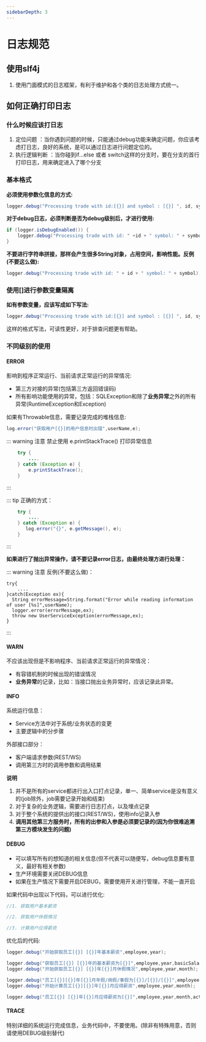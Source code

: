 ```yaml
---
sidebarDepth: 3
---
```


# 日志规范

## 使用slf4j
1. 使用门面模式的日志框架，有利于维护和各个类的日志处理方式统一。


## 如何正确打印日志

### 什么时候应该打日志
1. 定位问题 ：当你遇到问题的时候，只能通过debug功能来确定问题，你应该考虑打日志，良好的系统，是可以通过日志进行问题定位的。
2. 执行逻辑判断 ：当你碰到if…else 或者 switch这样的分支时，要在分支的首行打印日志，用来确定进入了哪个分支


### 基本格式

**必须使用参数化信息的方式:**

```java
logger.debug("Processing trade with id:[{}] and symbol : [{}] ", id, symbol);
```

**对于debug日志，必须判断是否为debug级别后，才进行使用:**

```java
if (logger.isDebugEnabled()) {
    logger.debug("Processing trade with id: " +id + " symbol: " + symbol);
}
```

**不要进行字符串拼接，那样会产生很多String对象，占用空间，影响性能。反例(不要这么做):**

```java
logger.debug("Processing trade with id: " + id + " symbol: " + symbol);
```

### 使用[]进行参数变量隔离

**如有参数变量，应该写成如下写法:**

```java
logger.debug("Processing trade with id:[{}] and symbol : [{}] ", id, symbol);
```

这样的格式写法，可读性更好，对于排查问题更有帮助。

### 不同级别的使用

#### ERROR

影响到程序正常运行、当前请求正常运行的异常情况:
- 第三方对接的异常(包括第三方返回错误码)
- 所有影响功能使用的异常，包括：SQLException和除了**业务异常**之外的所有异常(RuntimeException和Exception)


如果有Throwable信息，需要记录完成的堆栈信息:

```java
log.error("获取用户[{}]的用户信息时出错",userName,e);
```

::: warning 注意
禁止使用 e.printStackTrace() 打印异常信息
```java
    try {
        ....
    } catch (Exception e) {
        e.printStackTrace();
    }
```
:::

::: tip 正确的方式：
```java
    try {
        ....
    } catch (Exception e) {
       log.error("{}", e.getMessage(), e);
    }
```
:::


**如果进行了抛出异常操作，请不要记录error日志，由最终处理方进行处理：**


::: warning 注意
反例(不要这么做)：
```
try{
    ....
}catch(Exception ex){
  String errorMessage=String.format("Error while reading information of user [%s]",userName);
  logger.error(errorMessage,ex);
  throw new UserServiceException(errorMessage,ex);
}
```
:::


#### WARN

不应该出现但是不影响程序、当前请求正常运行的异常情况：
- 有容错机制的时候出现的错误情况
- **业务异常**的记录，比如：当接口抛出业务异常时，应该记录此异常。

#### INFO

系统运行信息：
- Service方法中对于系统/业务状态的变更
- 主要逻辑中的分步骤

外部接口部分：
- 客户端请求参数(REST/WS)
- 调用第三方时的调用参数和调用结果

**说明**
1. 并不是所有的service都进行出入口打点记录，单一、简单service是没有意义的(job除外，job需要记录开始和结束)
2. 对于复杂的业务逻辑，需要进行日志打点，以及埋点记录
3. 对于整个系统的提供出的接口(REST/WS)，使用info记录入参
4. **调用其他第三方服务时，所有的出参和入参是必须要记录的(因为你很难追溯第三方模块发生的问题)**

#### DEBUG

- 可以填写所有的想知道的相关信息(但不代表可以随便写，debug信息要有意义，最好有相关参数)
- 生产环境需要关闭DEBUG信息
- 如果在生产情况下需要开启DEBUG，需要使用开关进行管理，不能一直开启

如果代码中出现以下代码，可以进行优化:
```java
//1. 获取用户基本薪资

//2. 获取用户休假情况

//3. 计算用户应得薪资
```
优化后的代码:

```java
logger.debug("开始获取员工[{}] [{}]年基本薪资",employee,year);

logger.debug("获取员工[{}] [{}]年的基本薪资为[{}]",employee,year,basicSalary);
logger.debug("开始获取员工[{}] [{}]年[{}]月休假情况",employee,year,month);

logger.debug("员工[{}][{}]年[{}]月年假/病假/事假为[{}]/[{}]/[{}]",employee,year,month,annualLeaveDays,sickLeaveDays,noPayLeaveDays);
logger.debug("开始计算员工[{}][{}]年[{}]月应得薪资",employee,year,month);

logger.debug("员工[{}] [{}]年[{}]月应得薪资为[{}]",employee,year,month,actualSalary);
```

#### TRACE

特别详细的系统运行完成信息，业务代码中，不要使用。(除非有特殊用意，否则请使用DEBUG级别替代)

 